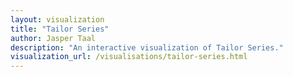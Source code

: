 ```yaml
---
layout: visualization
title: "Tailor Series"
author: Jasper Taal
description: "An interactive visualization of Tailor Series."
visualization_url: /visualisations/tailor-series.html
---
```

